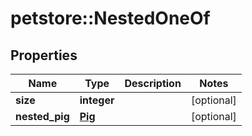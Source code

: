 # petstore::NestedOneOf


## Properties
Name | Type | Description | Notes
------------ | ------------- | ------------- | -------------
**size** | **integer** |  | [optional] 
**nested_pig** | [**Pig**](Pig.md) |  | [optional] 


